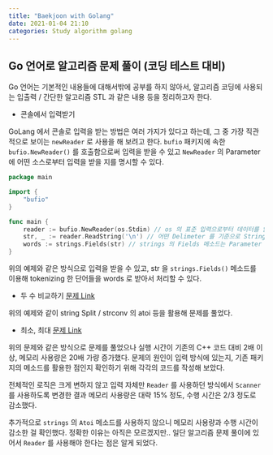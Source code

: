 ```yaml
---
title: "Baekjoon with Golang"
date: 2021-01-04 21:10
categories: Study algorithm golang
---
```


## Go 언어로 알고리즘 문제 풀이 (코딩 테스트 대비)

Go 언어는 기본적인 내용들에 대해서밖에 공부를 하지 않아서, 알고리즘 코딩에 사용되는 입출력 / 간단한 알고리즘 STL 과 같은 내용 등을 정리하고자 한다.

- 콘솔에서 입력받기

GoLang 에서 콘솔로 입력을 받는 방법은 여러 가지가 있다고 하는데, 그 중 가장 직관적으로 보이는 `newReader` 로 사용을 해 보려고 한다. `bufio` 패키지에 속한 `bufio.NewReader()` 를 호출함으로써 입력을 받을 수 있고 `NewReader` 의 Parameter 에 어떤 소스로부터 입력을 받을 지를 명시할 수 있다.

```go
package main

import {
	"bufio"
}

func main {
	reader := bufio.NewReader(os.Stdin) // os 의 표준 입력으로부터 데이터를 읽어 올 Reader 선언
	str, _ := reader.ReadString('\n') // 어떤 Delimeter 를 기준으로 String 을 읽을 것인지 명시해야 한다
	words := strings.Fields(str) // strings 의 Fields 메소드는 Parameter 를 받아 공백 문자들로 string 을 Tokenizing 한다
}
```

위의 예제와 같은 방식으로 입력을 받을 수 있고, str 을 `strings.Fields()` 메소드를 이용해 tokenizing 한 단어들을 words 로 받아서 처리할 수 있다.

- 두 수 비교하기 [문제 Link][백준-1330]

위의 예제와 같이 string Split / strconv 의 atoi 등을 활용해 문제를 풀었다.

- 최소, 최대 [문제 Link][백준-10818]

위의 문제와 같은 방식으로 문제를 풀었으나 실행 시간이 기존의 C++ 코드 대비 2배 이상, 메모리 사용량은 20배 가량 증가했다. 문제의 원인이 입력 방식에 있는지, 기존 패키지의 메소드를 활용한 점인지 확인하기 위해 각각의 코드를 작성해 보았다.

전체적인 로직은 크게 변하지 않고 입력 자체만 `Reader` 를 사용하던 방식에서 `Scanner` 를 사용하도록 변경한 결과 메모리 사용량은 대략 15% 정도, 수행 시간은 2/3 정도로 감소했다.

추가적으로 `strings` 의 `Atoi` 메소드를 사용하지 않으니 메모리 사용량과 수행 시간이 감소한 걸 확인했다. 정확한 이유는 아직은 모르겠지만.. 일단 알고리즘 문제 풀이에 있어서 `Reader` 를 사용해야 한다는 점은 알게 되었다.


[백준-10818]: https://www.acmicpc.net/problem/10818
[백준-1330]: https://www.acmicpc.net/problem/1330

